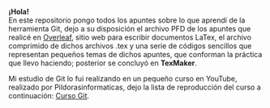 **¡Hola!**  
En este repositorio pongo todos los apuntes sobre lo que aprendí de la herramienta Git, dejo a su disposición el archivo PFD de los apuntes que realicé en  [Overleaf](https://www.overleaf.com/), sitio web para escribir documentos LaTex, el archivo comprimido de dichos archivos .tex y una serie de códigos sencillos que representan pequeños temas de dichos apuntes, que conforman la práctica que llevo haciendo; posterior se concluyó en **TexMaker**.


Mi estudio de Git lo fui realizando en un pequeño curso en YouTube, realizado por Pildorasinformaticas, dejo la lista de reproducción del curso a continuación: [Curso Git](https://youtube.com/playlist?list=PLU8oAlHdN5BlyaPFiNQcV0xDqy0eR35aU).
